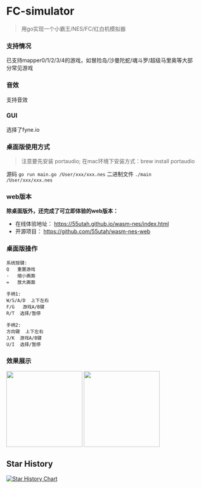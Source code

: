 # FC-simulator
> 用go实现一个小霸王/NES/FC/红白机模拟器
### 支持情况
已支持mapper0/1/2/3/4的游戏，如冒险岛/沙曼陀蛇/魂斗罗/超级马里奥等大部分常见游戏
### 音效
支持音效
### GUI
选择了fyne.io
### 桌面版使用方式
> 注意要先安装 portaudio; 在mac环境下安装方式：brew install portaudio

源码
`go run main.go /User/xxx/xxx.nes`
二进制文件
`./main /User/xxx/xxx.nes`
### web版本
**除桌面版外，还完成了可立即体验的web版本：**

- 在线体验地址： https://55utah.github.io/wasm-nes/index.html
- 开源项目： https://github.com/55utah/wasm-nes-web

### 桌面版操作
```
系统按键:
Q   重置游戏
-   缩小画面
=   放大画面

手柄1:
W/S/A/D  上下左右
F/G   游戏A/B键
R/T  选择/暂停

手柄2:
方向键  上下左右
J/K  游戏A/B键
U/I  选择/暂停
```
### 效果展示

<img src="https://user-images.githubusercontent.com/17704150/147229324-08580103-be82-4d53-8538-a989b95bb7df.gif" width="200">
<img src="https://user-images.githubusercontent.com/17704150/147230553-55e57fbc-c0c5-4eb5-9fa1-7bc15af480d8.gif" width="200">

## Star History
[![Star History Chart](https://api.star-history.com/svg?repos=55utah/fc-simulator&type=Date)](https://star-history.com/#55utah/fc-simulator&Date)
